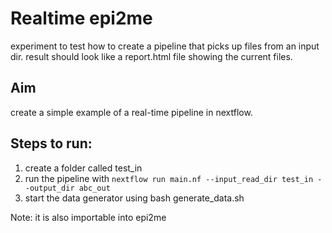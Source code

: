 # Realtime epi2me 
experiment to test how to create a pipeline that picks up files from an input dir.
result should look like a report.html file showing the current files.


## Aim 
create a simple example of a real-time pipeline in nextflow.

## Steps to run:
1. create a folder called test_in
1. run the pipeline with `nextflow run main.nf --input_read_dir test_in --output_dir abc_out`
1. start the data generator using bash generate_data.sh

Note: it is also importable into epi2me

